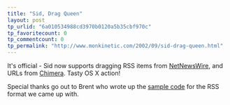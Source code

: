 ```yaml
---
title: "Sid, Drag Queen"
layout: post
tp_urlid: "6a010534988cd3970b0120a5b35cbf970c"
tp_favoritecount: 0
tp_commentcount: 0
tp_permalink: "http://www.monkinetic.com/2002/09/sid-drag-queen.html"
---
```

It&#39;s official - Sid now supports dragging RSS items from <a href="http://www.ranchero.com/software/netnewswirehttp://ranchero.com/software/netnewswire/">NetNewsWire</a>, and URLs from <a href="http://chimera.mozdev.org/">Chimera</a>. Tasty OS X action!

Special thanks go out to Brent who wrote up the <a href="http://ranchero.com/software/netnewswire/rssclipboard.php">sample code</a> for the RSS format we came up with.
